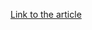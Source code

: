 [Link to the article](https://www.welivesecurity.com/en/videos/is-your-phone-spying-on-you-unlocked-403-cybersecurity-podcast-s2e5/)
